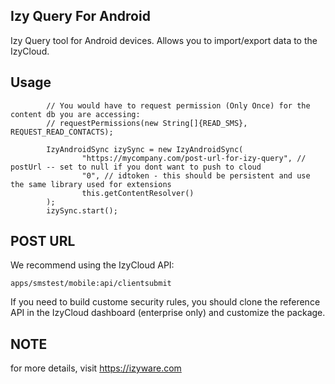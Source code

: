 ## Izy Query For Android
Izy Query tool for Android devices. Allows you to import/export data to the IzyCloud.

## Usage


```
        // You would have to request permission (Only Once) for the content db you are accessing:
        // requestPermissions(new String[]{READ_SMS}, REQUEST_READ_CONTACTS);

        IzyAndroidSync izySync = new IzyAndroidSync(
                "https://mycompany.com/post-url-for-izy-query", // postUrl -- set to null if you dont want to push to cloud
                "0", // idtoken - this should be persistent and use the same library used for extensions
                this.getContentResolver()
        );
        izySync.start();

```


## POST URL

We recommend using the IzyCloud API:

```
apps/smstest/mobile:api/clientsubmit
```

If you need to build custome security rules, you should clone the reference API in the IzyCloud dashboard (enterprise only) and customize the package.


## NOTE
for more details, visit https://izyware.com
